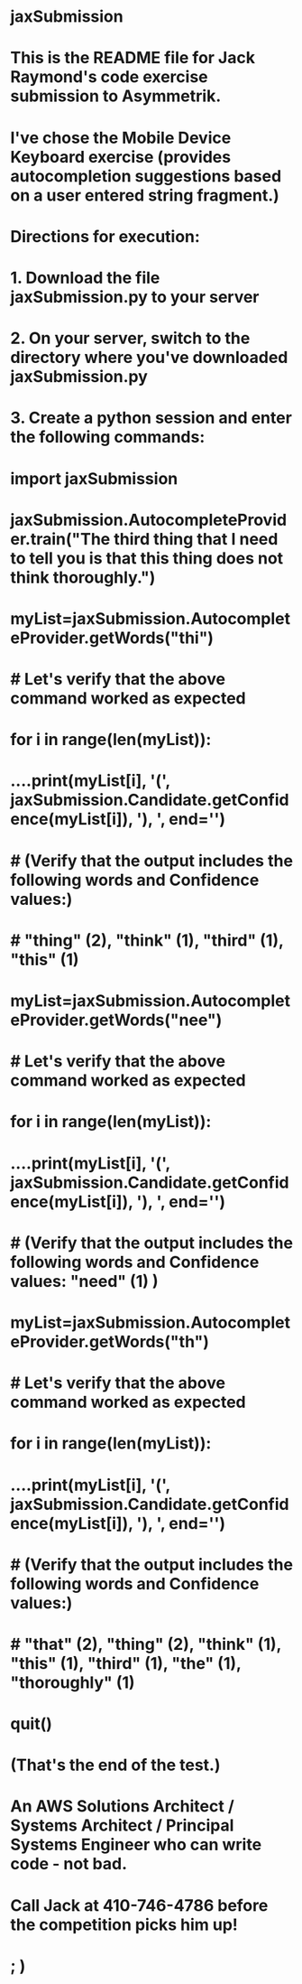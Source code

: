# jaxSubmission
# This is the README file for Jack Raymond's code exercise submission to Asymmetrik.
# I've chose the Mobile Device Keyboard exercise (provides autocompletion suggestions based on a user entered string fragment.)
# 
# Directions for execution:
# 1. Download the file jaxSubmission.py to your server
# 2. On your server, switch to the directory where you've downloaded jaxSubmission.py 
# 3. Create a python session and enter the following commands:
# import jaxSubmission
# jaxSubmission.AutocompleteProvider.train("The third thing that I need to tell you is that this thing does not think thoroughly.")
# myList=jaxSubmission.AutocompleteProvider.getWords("thi")
# # Let's verify that the above command worked as expected
# for i in range(len(myList)):
# ....print(myList[i], '(', jaxSubmission.Candidate.getConfidence(myList[i]), '), ', end='')
#
# # (Verify that the output includes the following words and Confidence values:)
# #     "thing" (2), "think" (1), "third" (1), "this" (1)
#
# myList=jaxSubmission.AutocompleteProvider.getWords("nee")
# # Let's verify that the above command worked as expected
# for i in range(len(myList)):
# ....print(myList[i], '(', jaxSubmission.Candidate.getConfidence(myList[i]), '), ', end='')
#
# # (Verify that the output includes the following words and Confidence values: "need" (1) )
#
# myList=jaxSubmission.AutocompleteProvider.getWords("th")
# # Let's verify that the above command worked as expected
# for i in range(len(myList)):
# ....print(myList[i], '(', jaxSubmission.Candidate.getConfidence(myList[i]), '), ', end='')
# 
# # (Verify that the output includes the following words and Confidence values:)
# #     "that" (2), "thing" (2), "think" (1), "this" (1), "third" (1), "the" (1), "thoroughly" (1)
# 
# quit()
#
# (That's the end of the test.)
#
# An AWS Solutions Architect / Systems Architect / Principal Systems Engineer who can write code - not bad.
# Call Jack at 410-746-4786 before the competition picks him up!
# ; )
#
